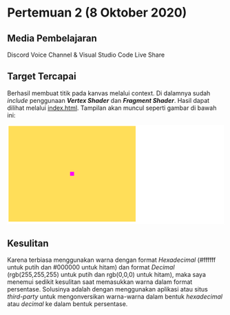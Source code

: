 # Pertemuan 2 (8 Oktober 2020)

## Media Pembelajaran
Discord Voice Channel & Visual Studio Code Live Share

## Target Tercapai
Berhasil membuat titik pada kanvas melalui context. Di dalamnya sudah *include* penggunaan ***Vertex Shader*** dan
***Fragment Shader***. Hasil dapat dilihat melalui [index.html](index.html). Tampilan akan muncul seperti gambar di bawah ini:

![image](img/Screenshot_1077.png)

## Kesulitan
Karena terbiasa menggunakan warna dengan format *Hexadecimal* (#ffffff untuk putih dan #000000 untuk hitam) dan format *Decimal* (rgb(255,255,255) untuk putih dan rgb(0,0,0) untuk hitam), maka saya menemui sedikit kesulitan saat memasukkan warna dalam format persentase. Solusinya adalah dengan menggunakan aplikasi atau situs *third-party* untuk mengonversikan warna-warna dalam bentuk *hexadecimal* atau *decimal* ke dalam bentuk persentase.
